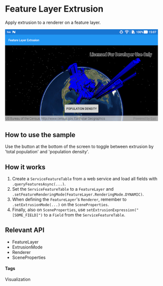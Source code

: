 # Feature Layer Extrusion
Apply extrusion to a renderer on a feature layer.

![Feature Layer Extrusion App](feature-layer-extrusion.png)

## How to use the sample
Use the button at the bottom of the screen to toggle between extrusion by 'total population' and 'population density'.

## How it works
1. Create a `ServiceFeatureTable` from a web service and load all fields with `.queryFeaturesAsync(...)`.
1. Set the `ServiceFeatureTable` to a `FeatureLayer` and `.setFeatureRenderingMode(FeatureLayer.RenderingMode.DYNAMIC)`.
1. When defining the `FeatureLayer`'s `Renderer`, remember to `.setExtrusionMode(...)` on the `SceneProperties`.
1. Finally, also on `SceneProperties`, use `setExtrusionExpression("[SOME_FIELD]")` to a `Field` from the `ServiceFeatureTable`.

## Relevant API
* FeatureLayer
* ExtrusionMode
* Renderer
* SceneProperties

#### Tags
Visualization
